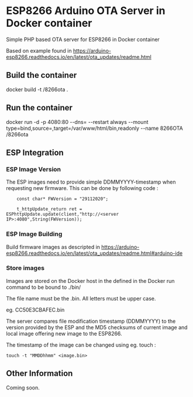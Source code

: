 # ESP8266 Arduino OTA Server in Docker container

Simple PHP based OTA server for ESP8266 in Docker container 

Based on example found in https://arduino-esp8266.readthedocs.io/en/latest/ota_updates/readme.html

## Build the container ##

docker build -t <builder>/8266ota .

## Run the container ##

docker run -d -p 4080:80 --dns=<serverip> --restart always --mount type=bind,source=<local firmware directory>,target=/var/www/html/bin,readonly --name 8266OTA <builder>/8266ota

## ESP Integration ##

### ESP Image Version ###

The ESP images need to provide simple DDMMYYYY-timestamp when requesting new firmware.
This can be done by following code :

```
    const char* FWVersion = "29112020";

    t_httpUpdate_return ret = ESPhttpUpdate.update(client,"http://<server IP>:4080",String(FWVersion));

```

### ESP Image Building ###

Build firmware images as descripted in https://arduino-esp8266.readthedocs.io/en/latest/ota_updates/readme.html#arduino-ide

### Store images ###

Images are stored on the Docker host in the <local firmware directory> defined in the Docker run command to be bound to ./bin/

The file name must be the <ESP MAC Address>.bin. All letters must be upper case.

eg. CC50E3CBAFEC.bin

The server compares file modification timestamp (DDMMYYYY) to the version provided by the ESP and the MD5 checksums of current image and local image offering new image to the ESP8266.

The timestamp of the image can be changed using eg. touch :
```
touch -t "MMDDhhmm" <image.bin>
```

## Other Information ##

Coming soon.
